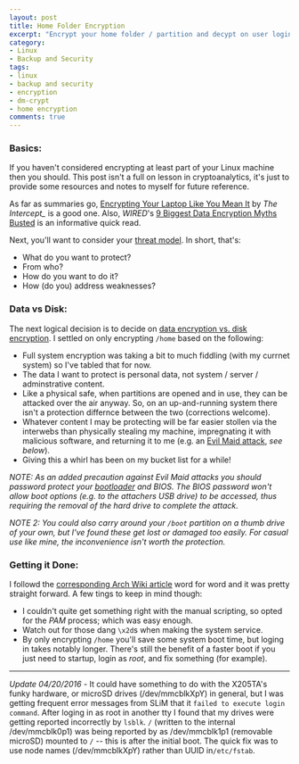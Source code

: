 ```yaml
---
layout: post
title: Home Folder Encryption
excerpt: "Encrypt your home folder / partition and decypt on user login"
category:
- Linux
- Backup and Security
tags:
- linux
- backup and security
- encryption
- dm-crypt
- home encryption
comments: true
---
```


### Basics:

If you haven't considered encrypting at least part of your Linux machine then you should.  This post isn't a full on lesson in 
cryptoanalytics, it's just to provide some resources and notes to myself for future reference.

As far as summaries go, [Encrypting Your Laptop Like You Mean It](https://theintercept.com/2015/04/27/encrypting-laptop-like-mean/) by *The 
Intercept_* is a good one.  Also, *WIRED*'s [9 Biggest Data 
Encryption Myths Busted](http://www.wired.com/insights/2013/05/9-biggest-data-encryption-myths-busted-2/) is an informative quick read.

Next, you'll want to consider your [threat model](https://wiki.archlinux.org/index.php/disk_encryption#Choosing_a_setup).  In short, that's:

- What do you want to protect?
- From who?
- How do you want to do it?
- How (do you) address weaknesses?

### Data vs Disk:

The next logical decision is to decide on [data encryption vs. disk 
encryption](https://wiki.archlinux.org/index.php/disk_encryption#Data_encryption_vs_system_encryption).  I settled on only encrypting 
```/home``` based on the following:

- Full system encryption was taking a bit to much fiddling (with my currnet system) so I've tabled that for now.
- The data I want to protect is personal data, not system / server / adminstrative content.
- Like a physical safe, when partitions are opened and in use, they can be attacked over the air anyway.  So, on an up-and-running system there 
isn't a protection differnce between the two (corrections welcome).
- Whatever content I may be protecting will be far easier stollen via the interwebs than physically stealing my machine, impregnating it with 
malicious software, and returning it to me (e.g. an [Evil Maid attack](http://searchsecurity.techtarget.com/definition/evil-maid-attack), *see 
below*).
- Giving this a whirl has been on my bucket list for a while!

*NOTE:  As an added precaution against Evil Maid attacks  you should password protect your 
[bootloader](https://wiki.archlinux.org/index.php/Boot_loaders) and BIOS.  The BIOS password won't allow boot options (e.g. to the attachers 
USB drive) to be accessed, thus requiring the removal of the hard drive to complete the attack.*

*NOTE 2:  You could also carry around your ```/boot``` partition on a thumb drive of your own, but I've found these get lost or damaged too 
easily.  For casual use like mine, the inconvenience isn't worth the protection.*

### Getting it Done:

I followd the [corresponding Arch Wiki article](https://wiki.archlinux.org/index.php/Dm-crypt/Mounting_at_login) word for word and it was 
pretty straight forward.  A few tings to keep in mind though:

- I couldn't quite get something right with the manual scripting, so opted for the *PAM* process; which was easy enough.
- Watch out for those dang ```\x2d```s when making the system service.
- By only encrypting ```/home``` you'll save some system boot time, but loging in takes notably longer.  There's still the benefit of a faster 
boot if you just need to startup, login as *root*, and fix something (for example).

-----
*Update 04/20/2016* - It could have something to do with the X205TA's funky hardware, or microSD drives (/dev/mmcblkXpY) in general, but I was 
getting frequent error messages from SLiM that it ```failed to execute login command```.  After loging in as root in another tty I found that 
my drives were getting reported incorrectly by ```lsblk```.  ```/``` (written to the internal /dev/mmcblk0p1) was being 
reported by as /dev/mmcblk1p1 (removable microSD) mounted to ```/``` -- this is after the initial boot.  The quick fix was to use node 
names (/dev/mmcblkXpY) rather than UUID in```/etc/fstab```.
